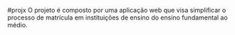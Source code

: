 #projx
O projeto é composto por uma aplicação web que visa simplificar o processo de matrícula em instituições de ensino do ensino fundamental ao médio.
